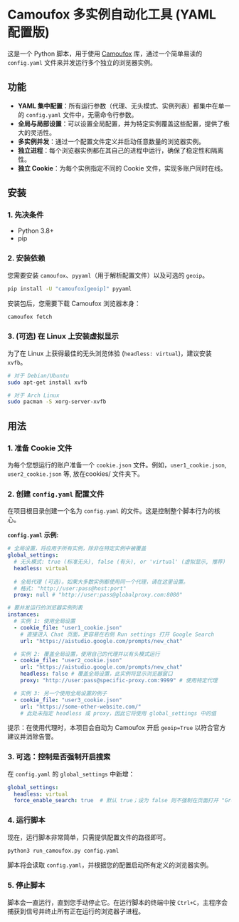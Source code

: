# Camoufox 多实例自动化工具 (YAML 配置版)

这是一个 Python 脚本，用于使用 [Camoufox](https://camoufox.com/) 库，通过一个简单易读的 `config.yaml` 文件来并发运行多个独立的浏览器实例。

## 功能

*   **YAML 集中配置**：所有运行参数（代理、无头模式、实例列表）都集中在单一的 `config.yaml` 文件中，无需命令行参数。
*   **全局与局部设置**：可以设置全局配置，并为特定实例覆盖这些配置，提供了极大的灵活性。
*   **多实例并发**：通过一个配置文件定义并启动任意数量的浏览器实例。
*   **独立进程**：每个浏览器实例都在其自己的进程中运行，确保了稳定性和隔离性。
*   **独立 Cookie**：为每个实例指定不同的 Cookie 文件，实现多账户同时在线。

## 安装

### 1. 先决条件

*   Python 3.8+
*   pip

### 2. 安装依赖

您需要安装 `camoufox`、`pyyaml`（用于解析配置文件）以及可选的 `geoip`。

```bash
pip install -U "camoufox[geoip]" pyyaml
```

安装包后，您需要下载 Camoufox 浏览器本身：

```bash
camoufox fetch
```

### 3. (可选) 在 Linux 上安装虚拟显示

为了在 Linux 上获得最佳的无头浏览体验 (`headless: virtual`)，建议安装 `xvfb`。

```bash
# 对于 Debian/Ubuntu
sudo apt-get install xvfb

# 对于 Arch Linux
sudo pacman -S xorg-server-xvfb
```

## 用法

### 1. 准备 Cookie 文件

为每个您想运行的账户准备一个 `cookie.json` 文件。例如，`user1_cookie.json`, `user2_cookie.json` 等, 放在cookies/ 文件夹下。

### 2. 创建 `config.yaml` 配置文件

在项目根目录创建一个名为 `config.yaml` 的文件。这是控制整个脚本行为的核心。

**`config.yaml` 示例:**

```yaml
# 全局设置，将应用于所有实例，除非在特定实例中被覆盖
global_settings:
  # 无头模式: true (标准无头), false (有头), or 'virtual' (虚拟显示, 推荐)
  headless: virtual
  
  # 全局代理 (可选)。如果大多数实例都使用同一个代理，请在这里设置。
  # 格式: "http://user:pass@host:port"
  proxy: null # "http://user:pass@globalproxy.com:8080"

# 要并发运行的浏览器实例列表
instances:
  # 实例 1: 使用全局设置
  - cookie_file: "user1_cookie.json"
    # 直接进入 Chat 页面，更容易在右侧 Run settings 打开 Google Search
    url: "https://aistudio.google.com/prompts/new_chat"

  # 实例 2: 覆盖全局设置，使用自己的代理并以有头模式运行
  - cookie_file: "user2_cookie.json"
    url: "https://aistudio.google.com/prompts/new_chat"
    headless: false # 覆盖全局设置，此实例将显示浏览器窗口
    proxy: "http://user:pass@specific-proxy.com:9999" # 使用特定代理

  # 实例 3: 另一个使用全局设置的例子
  - cookie_file: "user3_cookie.json"
    url: "https://some-other-website.com/"
    # 此处未指定 headless 或 proxy，因此它将使用 global_settings 中的值
```

提示：在使用代理时，本项目会自动为 Camoufox 开启 `geoip=True` 以符合官方建议并消除告警。

### 3. 可选：控制是否强制开启搜索

在 `config.yaml` 的 `global_settings` 中新增：

```yaml
global_settings:
  headless: virtual
  force_enable_search: true  # 默认 true；设为 false 则不强制在页面打开 "Grounding with Google Search"
```

### 4. 运行脚本

现在，运行脚本非常简单，只需提供配置文件的路径即可。

```bash
python3 run_camoufox.py config.yaml
```

脚本将会读取 `config.yaml`，并根据您的配置启动所有定义的浏览器实例。

### 5. 停止脚本

脚本会一直运行，直到您手动停止它。在运行脚本的终端中按 `Ctrl+C`，主程序会捕获到信号并终止所有正在运行的浏览器子进程。